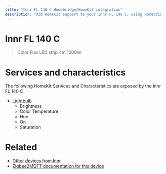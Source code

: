 ```yaml
---
title: "Innr FL 140 C Homebridge/HomeKit integration"
description: "Add HomeKit support to your Innr FL 140 C, using Homebridge, Zigbee2MQTT and homebridge-z2m."
---
```

<!---
This file has been GENERATED using src/docgen/docgen.ts
DO NOT EDIT THIS FILE MANUALLY!
-->
# Innr FL 140 C
> Color Flex LED strip 4m 1200lm


# Services and characteristics
The following HomeKit Services and Characteristics are exposed by
the Innr FL 140 C

* [Lightbulb](../../light.md)
  * Brightness
  * Color Temperature
  * Hue
  * On
  * Saturation


# Related
* [Other devices from Innr](../index.md#innr)
* [Zigbee2MQTT documentation for this device](https://www.zigbee2mqtt.io/devices/FL_140_C.html)